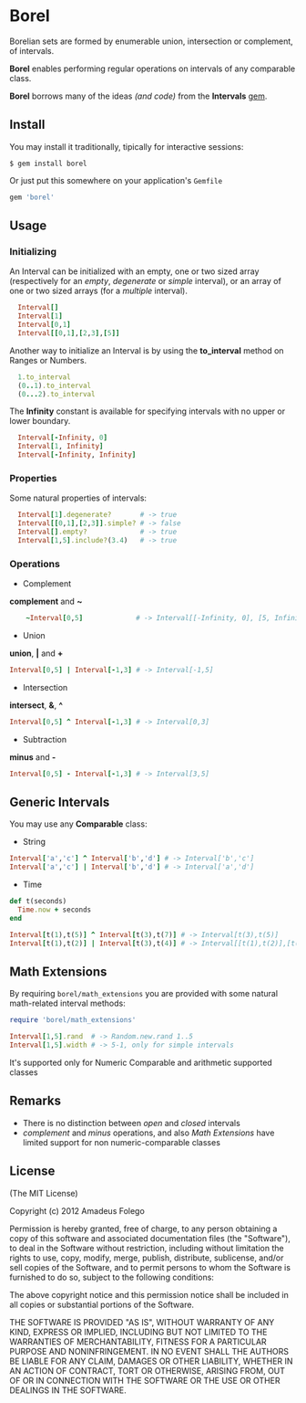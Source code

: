 Borel
=====

Borelian sets are formed by enumerable union, intersection or
 complement, of intervals.

**Borel** enables performing regular operations on intervals
 of any comparable class.

**Borel** borrows many of the ideas _(and code)_
 from the  **Intervals** [gem][1].

[1]: http://intervals.rubyforge.org

Install
-------

You may install it traditionally, tipically for interactive sessions:

    $ gem install borel

Or just put this somewhere on your application's `Gemfile`

```ruby
gem 'borel'
```

Usage
-----

### Initializing

An Interval can be initialized with an empty, one or two sized array
 (respectively for an _empty_, _degenerate_ or _simple_ interval), or
 an array of one or two sized arrays (for a _multiple_ interval).

```ruby
  Interval[]
  Interval[1]
  Interval[0,1]
  Interval[[0,1],[2,3],[5]]
```

Another way to initialize an Interval is by using the
 **to_interval** method on Ranges or Numbers.

```ruby
  1.to_interval
  (0..1).to_interval
  (0...2).to_interval
```

The **Infinity** constant is available for specifying intervals
 with no upper or lower boundary.

```ruby
  Interval[-Infinity, 0]
  Interval[1, Infinity]
  Interval[-Infinity, Infinity]
```

### Properties

Some natural properties of intervals:

```ruby
  Interval[1].degenerate?       # -> true
  Interval[[0,1],[2,3]].simple? # -> false
  Interval[].empty?             # -> true
  Interval[1,5].include?(3.4)   # -> true
```

### Operations

* Complement

__complement__ and __~__

```ruby
    ~Interval[0,5]             # -> Interval[[-Infinity, 0], [5, Infinity]]
```

* Union

__union__, __|__ and __+__

```ruby
Interval[0,5] | Interval[-1,3] # -> Interval[-1,5]
```

* Intersection

__intersect__, __&__, __^__

```ruby
Interval[0,5] ^ Interval[-1,3] # -> Interval[0,3]
```

* Subtraction

__minus__ and __-__

```ruby
Interval[0,5] - Interval[-1,3] # -> Interval[3,5]
```

Generic Intervals
-----------------

You may use any **Comparable** class:

* String

```ruby
Interval['a','c'] ^ Interval['b','d'] # -> Interval['b','c']
Interval['a','c'] | Interval['b','d'] # -> Interval['a','d']
```

* Time

```ruby
def t(seconds)
  Time.now + seconds
end

Interval[t(1),t(5)] ^ Interval[t(3),t(7)] # -> Interval[t(3),t(5)]
Interval[t(1),t(2)] | Interval[t(3),t(4)] # -> Interval[[t(1),t(2)],[t(3),t(4)]]
```

Math Extensions
---------------

By requiring `borel/math_extensions` you are provided with some natural
math-related interval methods:

```ruby
require 'borel/math_extensions'

Interval[1,5].rand  # -> Random.new.rand 1..5
Interval[1,5].width # -> 5-1, only for simple intervals
```

It's supported only for Numeric Comparable and arithmetic supported classes

Remarks
-------

* There is no distinction between _open_ and _closed_ intervals
* _complement_ and _minus_ operations, and also _Math Extensions_ have limited
support for non numeric-comparable classes

License
-------

(The MIT License)

Copyright (c) 2012 Amadeus Folego

Permission is hereby granted, free of charge, to any person obtaining a copy
of this software and associated documentation files (the "Software"), to
deal in the Software without restriction, including without limitation the
rights to use, copy, modify, merge, publish, distribute, sublicense, and/or
sell copies of the Software, and to permit persons to whom the Software is
furnished to do so, subject to the following conditions:

The above copyright notice and this permission notice shall be included in
all copies or substantial portions of the Software.

THE SOFTWARE IS PROVIDED "AS IS", WITHOUT WARRANTY OF ANY KIND, EXPRESS OR
IMPLIED, INCLUDING BUT NOT LIMITED TO THE WARRANTIES OF MERCHANTABILITY,
FITNESS FOR A PARTICULAR PURPOSE AND NONINFRINGEMENT. IN NO EVENT SHALL
THE AUTHORS BE LIABLE FOR ANY CLAIM, DAMAGES OR OTHER LIABILITY, WHETHER
IN AN ACTION OF CONTRACT, TORT OR OTHERWISE, ARISING FROM, OUT OF OR IN
CONNECTION WITH THE SOFTWARE OR THE USE OR OTHER DEALINGS IN THE SOFTWARE.
